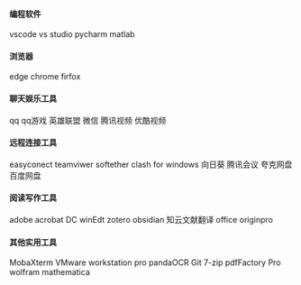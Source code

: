 #### 编程软件
vscode 
vs studio
pycharm
matlab
#### 浏览器
edge
chrome 
firfox
#### 聊天娱乐工具
qq
qq游戏
英雄联盟
微信
腾讯视频
优酷视频
#### 远程连接工具
easyconect
teamviwer
softether
clash for windows
向日葵
腾讯会议
夸克网盘
百度网盘
#### 阅读写作工具
adobe acrobat DC
winEdt
zotero
obsidian
知云文献翻译
office
originpro
#### 其他实用工具
MobaXterm
VMware workstation pro
pandaOCR
Git
7-zip
pdfFactory Pro
wolfram mathematica
 